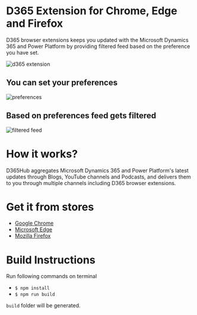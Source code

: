 # D365 Extension for Chrome, Edge and Firefox
D365 browser extensions keeps you updated with the Microsoft Dynamics 365 and Power Platform by providing filtered feed based on the preference you have set.

![d365 extension](https://d365hub.com/images/extensions/all.png "D365 extension")

## You can set your preferences
![preferences](https://d365hub.com/images/extensions/Preferences.png "Preferences")


## Based on preferences feed gets filtered
![filtered feed](https://d365hub.com/images/extensions/feed.png "Filtered feed")

# How it works?
D365Hub aggregates Microsoft Dynamics 365 and Power Platform's latest updates through Blogs, YouTube channels and Podcasts, and delivers them to you through multiple channels including D365 browser extensions.

# Get it from stores
- [Google Chrome](https://chrome.google.com/webstore/detail/d365-dynamics-365-power-p/fogmingjemmagobaogmanbfeljbboehd)
- [Microsoft Edge](https://microsoftedge.microsoft.com/addons/detail/d365-dynamics-365-powe/pkmajmmggfnnaaphibbjfoecomobhinc)
- [Mozilla Firefox](https://addons.mozilla.org/en-US/firefox/addon/d365)

# Build Instructions
Run following commands on terminal
- `$ npm install`
- `$ npm run build`

`build` folder will be generated.

